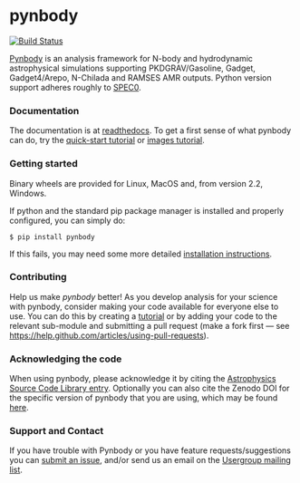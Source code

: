 pynbody
=======
[![Build Status](https://github.com/pynbody/pynbody/actions/workflows/build-test.yaml/badge.svg?branch=master)](https://github.com/pynbody/pynbody/actions)

[Pynbody](https://github.com/pynbody/pynbody) is an analysis framework for
N-body and hydrodynamic astrophysical simulations supporting PKDGRAV/Gasoline,
Gadget, Gadget4/Arepo, N-Chilada and RAMSES AMR outputs. 
Python version support adheres roughly to [SPEC0](https://scientific-python.org/specs/spec-0000/).

### Documentation

The documentation is at [readthedocs](https://pynbody.readthedocs.io). To get a first sense of what pynbody
can do, try the [quick-start tutorial](https://pynbody.readthedocs.io/latest/tutorials/quickstart.html) or
[images tutorial](https://pynbody.readthedocs.io/latest/tutorials/images.html).


### Getting started

Binary wheels are provided for Linux, MacOS and, from version 2.2, Windows. 

If python and the standard pip package manager is installed and properly configured, you can simply do:

```
$ pip install pynbody
```

If this fails, you may need some more detailed [installation
instructions](https://pynbody.readthedocs.io/latest/installation.html). 

### Contributing

Help us make *pynbody* better! As you develop analysis for your science with pynbody, consider making your code available 
for everyone else to use. You can do this by creating a [tutorial](https://pynbody.readthedocs.io/latest/tutorials/tutorials.html) 
or by adding your code to the relevant sub-module and submitting a pull request (make a fork first — see 
https://help.github.com/articles/using-pull-requests).


### Acknowledging the code

When using pynbody, please acknowledge it by citing the [Astrophysics Source Code Library entry](http://adsabs.harvard.edu/abs/2013ascl.soft05002P). Optionally you can also cite the Zenodo DOI for the specific version of pynbody that you are using, which may be found [here](https://doi.org/10.5281/zenodo.1297087).

### Support and Contact

If you have trouble with Pynbody or you have feature requests/suggestions you can [submit an issue](https://github.com/pynbody/pynbody/issues),
and/or send us an email on the [Usergroup mailing list](https://groups.google.com/forum/?fromgroups#!forum/pynbody-users).
